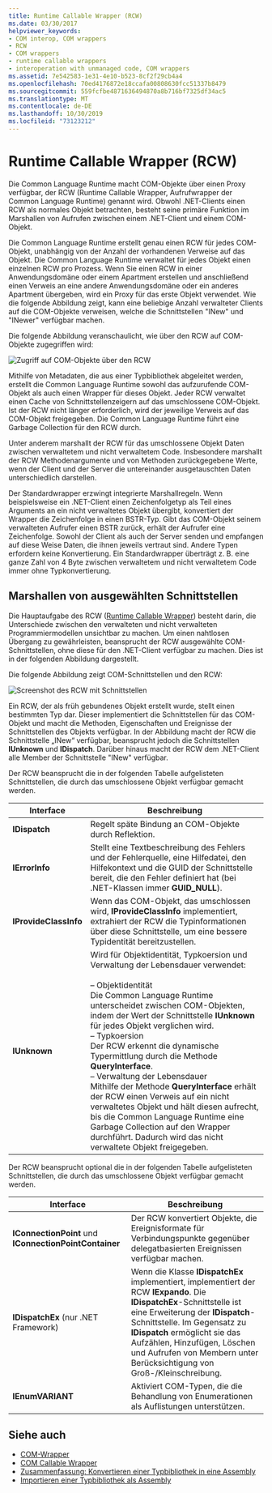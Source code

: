 ```yaml
---
title: Runtime Callable Wrapper (RCW)
ms.date: 03/30/2017
helpviewer_keywords:
- COM interop, COM wrappers
- RCW
- COM wrappers
- runtime callable wrappers
- interoperation with unmanaged code, COM wrappers
ms.assetid: 7e542583-1e31-4e10-b523-8cf2f29cb4a4
ms.openlocfilehash: 70ed4176872e18ccafa00808630fcc51337b8479
ms.sourcegitcommit: 559fcfbe4871636494870a8b716bf7325df34ac5
ms.translationtype: MT
ms.contentlocale: de-DE
ms.lasthandoff: 10/30/2019
ms.locfileid: "73123212"
---
```

# <a name="runtime-callable-wrapper"></a>Runtime Callable Wrapper (RCW)
Die Common Language Runtime macht COM-Objekte über einen Proxy verfügbar, der RCW (Runtime Callable Wrapper, Aufrufwrapper der Common Language Runtime) genannt wird. Obwohl .NET-Clients einen RCW als normales Objekt betrachten, besteht seine primäre Funktion im Marshallen von Aufrufen zwischen einem .NET-Client und einem COM-Objekt.  
  
 Die Common Language Runtime erstellt genau einen RCW für jedes COM-Objekt, unabhängig von der Anzahl der vorhandenen Verweise auf das Objekt. Die Common Language Runtime verwaltet für jedes Objekt einen einzelnen RCW pro Prozess.  Wenn Sie einen RCW in einer Anwendungsdomäne oder einem Apartment erstellen und anschließend einen Verweis an eine andere Anwendungsdomäne oder ein anderes Apartment übergeben, wird ein Proxy für das erste Objekt verwendet.  Wie die folgende Abbildung zeigt, kann eine beliebige Anzahl verwalteter Clients auf die COM-Objekte verweisen, welche die Schnittstellen "INew" und "INewer" verfügbar machen.  

Die folgende Abbildung veranschaulicht, wie über den RCW auf COM-Objekte zugegriffen wird:

 ![Zugriff auf COM-Objekte über den RCW](./media/runtime-callable-wrapper/runtime-callable-wrapper.gif)  

 Mithilfe von Metadaten, die aus einer Typbibliothek abgeleitet werden, erstellt die Common Language Runtime sowohl das aufzurufende COM-Objekt als auch einen Wrapper für dieses Objekt. Jeder RCW verwaltet einen Cache von Schnittstellenzeigern auf das umschlossene COM-Objekt. Ist der RCW nicht länger erforderlich, wird der jeweilige Verweis auf das COM-Objekt freigegeben. Die Common Language Runtime führt eine Garbage Collection für den RCW durch.  
  
 Unter anderem marshallt der RCW für das umschlossene Objekt Daten zwischen verwaltetem und nicht verwaltetem Code. Insbesondere marshallt der RCW Methodenargumente und von Methoden zurückgegebene Werte, wenn der Client und der Server die untereinander ausgetauschten Daten unterschiedlich darstellen.  
  
 Der Standardwrapper erzwingt integrierte Marshallregeln. Wenn beispielsweise ein .NET-Client einen Zeichenfolgetyp als Teil eines Arguments an ein nicht verwaltetes Objekt übergibt, konvertiert der Wrapper die Zeichenfolge in einen BSTR-Typ. Gibt das COM-Objekt seinem verwalteten Aufrufer einen BSTR zurück, erhält der Aufrufer eine Zeichenfolge. Sowohl der Client als auch der Server senden und empfangen auf diese Weise Daten, die ihnen jeweils vertraut sind. Andere Typen erfordern keine Konvertierung. Ein Standardwrapper überträgt z. B. eine ganze Zahl von 4 Byte zwischen verwaltetem und nicht verwaltetem Code immer ohne Typkonvertierung.  
  
## <a name="marshaling-selected-interfaces"></a>Marshallen von ausgewählten Schnittstellen  
 Die Hauptaufgabe des RCW ([Runtime Callable Wrapper](runtime-callable-wrapper.md)) besteht darin, die Unterschiede zwischen den verwalteten und nicht verwalteten Programmiermodellen unsichtbar zu machen. Um einen nahtlosen Übergang zu gewährleisten, beansprucht der RCW ausgewählte COM-Schnittstellen, ohne diese für den .NET-Client verfügbar zu machen. Dies ist in der folgenden Abbildung dargestellt. 

 Die folgende Abbildung zeigt COM-Schnittstellen und den RCW: 
  
 ![Screenshot des RCW mit Schnittstellen](./media/runtime-callable-wrapper/runtime-callable-wrapper-interfaces.gif)  
  
 Ein RCW, der als früh gebundenes Objekt erstellt wurde, stellt einen bestimmten Typ dar. Dieser implementiert die Schnittstellen für das COM-Objekt und macht die Methoden, Eigenschaften und Ereignisse der Schnittstellen des Objekts verfügbar. In der Abbildung macht der RCW die Schnittstelle „INew“ verfügbar, beansprucht jedoch die Schnittstellen **IUnknown** und **IDispatch**. Darüber hinaus macht der RCW dem .NET-Client alle Member der Schnittstelle "INew" verfügbar.  
  
 Der RCW beansprucht die in der folgenden Tabelle aufgelisteten Schnittstellen, die durch das umschlossene Objekt verfügbar gemacht werden.  
  
|Interface|Beschreibung|  
|---------------|-----------------|  
|**IDispatch**|Regelt späte Bindung an COM-Objekte durch Reflektion.|  
|**IErrorInfo**|Stellt eine Textbeschreibung des Fehlers und der Fehlerquelle, eine Hilfedatei, den Hilfekontext und die GUID der Schnittstelle bereit, die den Fehler definiert hat (bei .NET-Klassen immer **GUID_NULL**).|  
|**IProvideClassInfo**|Wenn das COM-Objekt, das umschlossen wird, **IProvideClassInfo** implementiert, extrahiert der RCW die Typinformationen über diese Schnittstelle, um eine bessere Typidentität bereitzustellen.|  
|**IUnknown**|Wird für Objektidentität, Typkoersion und Verwaltung der Lebensdauer verwendet:<br /><br /> – Objektidentität<br />     Die Common Language Runtime unterscheidet zwischen COM-Objekten, indem der Wert der Schnittstelle **IUnknown** für jedes Objekt verglichen wird.<br />– Typkoersion<br />     Der RCW erkennt die dynamische Typermittlung durch die Methode **QueryInterface**.<br />– Verwaltung der Lebensdauer<br />     Mithilfe der Methode **QueryInterface** erhält der RCW einen Verweis auf ein nicht verwaltetes Objekt und hält diesen aufrecht, bis die Common Language Runtime eine Garbage Collection auf den Wrapper durchführt. Dadurch wird das nicht verwaltete Objekt freigegeben.|  
  
 Der RCW beansprucht optional die in der folgenden Tabelle aufgelisteten Schnittstellen, die durch das umschlossene Objekt verfügbar gemacht werden.  
  
|Interface|Beschreibung|  
|---------------|-----------------|  
|**IConnectionPoint** und **IConnectionPointContainer**|Der RCW konvertiert Objekte, die Ereignisformate für Verbindungspunkte gegenüber delegatbasierten Ereignissen verfügbar machen.|  
|**IDispatchEx** (nur .NET Framework) |Wenn die Klasse **IDispatchEx** implementiert, implementiert der RCW **IExpando**. Die **IDispatchEx**-Schnittstelle ist eine Erweiterung der **IDispatch**-Schnittstelle. Im Gegensatz zu **IDispatch** ermöglicht sie das Aufzählen, Hinzufügen, Löschen und Aufrufen von Membern unter Berücksichtigung von Groß-/Kleinschreibung.|  
|**IEnumVARIANT**|Aktiviert COM-Typen, die die Behandlung von Enumerationen als Auflistungen unterstützen.|  
  
## <a name="see-also"></a>Siehe auch

- [COM-Wrapper](com-wrappers.md)
- [COM Callable Wrapper](com-callable-wrapper.md)
- [Zusammenfassung: Konvertieren einer Typbibliothek in eine Assembly](https://docs.microsoft.com/previous-versions/dotnet/netframework-4.0/k83zzh38(v=vs.100))
- [Importieren einer Typbibliothek als Assembly](../../framework/interop/importing-a-type-library-as-an-assembly.md)
